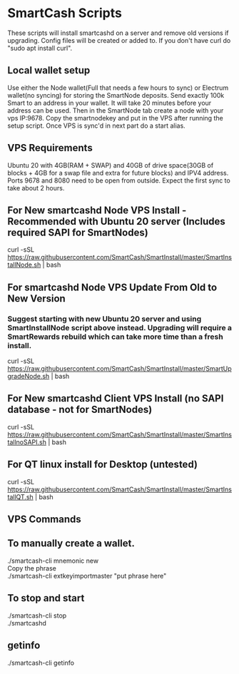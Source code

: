 # SmartCash Scripts
These scripts will install smartcashd on a server and remove old versions if upgrading.  Config files will be created or added to.  If you don't have curl do "sudo apt install curl".

## Local wallet setup
Use either the Node wallet(Full that needs a few hours to sync) or Electrum wallet(no syncing) for storing the SmartNode deposits.  Send exactly 100k Smart to an address in your wallet.  It will take 20 minutes before your address can be used.  Then in the SmartNode tab create a node with your vps IP:9678.  Copy the smartnodekey and put in the VPS after running the setup script.  Once VPS is sync'd in next part do a start alias.

## VPS Requirements
Ubuntu 20 with 4GB(RAM + SWAP) and 40GB of drive space(30GB of blocks + 4GB for a swap file and extra for future blocks) and IPV4 address.  Ports 9678 and 8080 need to be open from outside.  Expect the first sync to take about 2 hours.

## For New smartcashd Node VPS Install - Recommended with Ubuntu 20 server (Includes required SAPI for SmartNodes)
curl -sSL https://raw.githubusercontent.com/SmartCash/SmartInstall/master/SmartInstallNode.sh | bash

## For smartcashd Node VPS Update From Old to New Version
### Suggest starting with new Ubuntu 20 server and using SmartInstallNode script above instead.  Upgrading will require a SmartRewards rebuild which can take more time than a fresh install.
curl -sSL https://raw.githubusercontent.com/SmartCash/SmartInstall/master/SmartUpgradeNode.sh | bash

## For New smartcashd Client VPS Install (no SAPI database - not for SmartNodes)
curl -sSL https://raw.githubusercontent.com/SmartCash/SmartInstall/master/SmartInstallnoSAPI.sh | bash

## For QT linux install for Desktop  (untested)
curl -sSL https://raw.githubusercontent.com/SmartCash/SmartInstall/master/SmartInstallQT.sh | bash

## VPS Commands

## To manually create a wallet.
./smartcash-cli mnemonic new  
Copy the phrase  
./smartcash-cli extkeyimportmaster "put phrase here"  

## To stop and start
./smartcash-cli stop  
./smartcashd

## getinfo
./smartcash-cli getinfo
